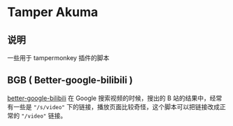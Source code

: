# Tamper Akuma
## 说明
一些用于 tampermonkey 插件的脚本

## BGB ( Better-google-bilibili )
[better-google-bilibili](/scripts/better-google-bilibili.js)
在 Google 搜索视频的时候，搜出的 B 站的结果中，经常有一些是 `"/s/video"` 下的链接，播放页面比较奇怪，这个脚本可以把链接改成正常的 `"/video"` 链接。
